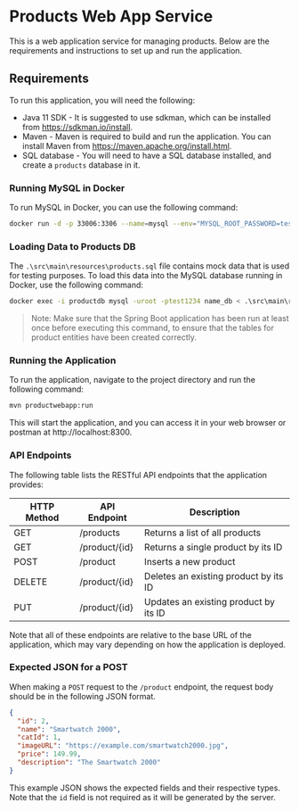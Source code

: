 # Products Web App Service

This is a web application service for managing products. Below are the requirements and instructions to set up and run the application.

## Requirements

To run this application, you will need the following:

- Java 11 SDK - It is suggested to use sdkman, which can be installed from https://sdkman.io/install.
- Maven - Maven is required to build and run the application. You can install Maven from https://maven.apache.org/install.html.
- SQL database - You will need to have a SQL database installed, and create a `products` database in it.

### Running MySQL in Docker

To run MySQL in Docker, you can use the following command:

```bash
docker run -d -p 33006:3306 --name=mysql --env="MYSQL_ROOT_PASSWORD=test1234" --env="MYSQL_DATABASE=products" mysql
```

### Loading Data to Products DB
The `.\src\main\resources\products.sql` file contains mock data that is used for testing purposes.
To load this data into the MySQL database running in Docker, use the following command:

```bash
docker exec -i productdb mysql -uroot -ptest1234 name_db < .\src\main\resources\products.sql
```

> Note: Make sure that the Spring Boot application has been run at least once before executing this command, to ensure that the tables for product entities have been created correctly.

### Running the Application
To run the application, navigate to the project directory and run the following command:
````bash
mvn productwebapp:run
````

This will start the application, and you can access it in your web browser or postman at http://localhost:8300.

### API Endpoints
The following table lists the RESTful API endpoints that the application provides:

| HTTP Method | API Endpoint | Description |
| ----------- | ------------ | ----------- |
| GET | /products | Returns a list of all products |
| GET | /product/{id} | Returns a single product by its ID |
| POST | /product | Inserts a new product |
| DELETE | /product/{id} | Deletes an existing product by its ID |
| PUT | /product/{id} | Updates an existing product by its ID |

Note that all of these endpoints are relative to the base URL of the application,
which may vary depending on how the application is deployed.

### Expected JSON for a POST

When making a `POST` request to the `/product` endpoint, the request body should be in the following JSON format.

````json
{
  "id": 2,
  "name": "Smartwatch 2000",
  "catId": 1,
  "imageURL": "https://example.com/smartwatch2000.jpg",
  "price": 149.99,
  "description": "The Smartwatch 2000"
}
````
This example JSON shows the expected fields and their respective types.
Note that the `id` field is not required as it will be generated by the server.

